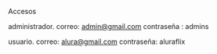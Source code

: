 
Accesos

administrador.
correo: admin@gmail.com
contraseña : admins

usuario.
correo: alura@gmail.com
contraseña: aluraflix

